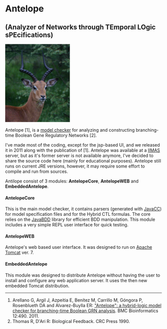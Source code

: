 # Antelope 
## (Analyzer of Networks through TEmporal LOgic sPEcifications)

![Image of and Antelope](antelope.png)

Antelope [1], is a  [model checker](https://en.wikipedia.org/wiki/Model_checking) for analyzing and constructing branching-time Boolean Gene Regulatory Networks [2].

I've made most of the coding, except for the jsp-based UI, and we released it in 2011 along with the publication of [1]. Antelope was available at a [IIMAS](https://www.iimas.unam.mx/en/home) server, but as it's former server is not available anymore, I've decided to share the source code here (mainly for educational purposes). Antelope still runs on current JRE versions, however, it may require some effort to compile and run from sources.

Antilope consist of 3 modules: __AntelopeCore__, __AntelopeWEB__ and __EmbeddedAntelope__.

#### AntelopeCore
This is the main model checker, it contains parsers (generated with [JavaCC](https://javacc.org/)) for model specification files and for the Hybrid CTL formulas. The core relies on the [JavaBDD](http://javabdd.sourceforge.net/) library for efficient BDD manipulation. This module includes a very simple REPL user interface for quick testing.

#### AntelopeWEB
Antelope's web based user interface. It was designed to run on [Apache Tomcat](http://tomcat.apache.org/) ver. 7.

#### EmbeddedAntelope
This module was designed to distribute Antelope without having the user to install and configure any web application server. It uses the then new embedded Tomcat distribution.

---

1. Arellano G, Argil J, Azpeitia E, Benítez M, Carrillo M, Góngora P, Rosenblueth DA and Alvarez-Buylla ER: ["Antelope": a hybrid-logic model checker for branching-time Boolean GRN analysis](http://www.biomedcentral.com/1471-2105/12/490/abstract). BMC Bioinformatics 12:490. 2011.
2. Thomas R, D′Ari R: Biological Feedback. CRC Press 1990.
